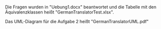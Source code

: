 Die Fragen wurden in "Uebung1.docx" beantwortet und die Tabelle mit den Äquivalenzklassen heißt "GermanTranslatorTest.xlsx".

Das UML-Diagram für die Aufgabe 2 heißt "GermanTranslatorUML.pdf"




